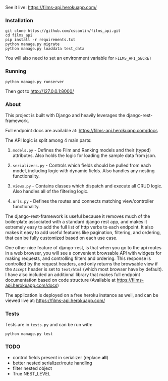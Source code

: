 See it live: https://films-api.herokuapp.com/

### Installation

    git clone https://github.com/cscanlin/films_api.git
    cd films_api
    pip install -r requirements.txt
    python manage.py migrate
    python manage.py loaddata test_data

You will also need to set an environment variable for `FILMS_API_SECRET`

### Running

    python manage.py runserver

Then got to http://127.0.0.1:8000/

### About

This project is built with Django and heavily leverages the django-rest-framework.

Full endpoint docs are available at: https://films-api.herokuapp.com/docs

The API logic is split among 4 main parts:

1. `models.py` - Defines the Film and Ranking models and their (typed) attributes. Also holds the logic for loading the sample data from json.

2. `serializers.py` - Controls which fields should be pulled from each model, including logic with dynamic fields. Also handles any nesting functionality.

3. `views.py` - Contains classes which dispatch and execute all CRUD logic. Also handles all of the filtering logic.

4. `urls.py` - Defines the routes and connects matching view/controller functionality.

The django-rest-framework is useful because it removes much of the boilerplate associated with a standard django rest app, and makes it extremely easy to add the full list of http verbs to each endpoint. It also makes it easy to add useful features like pagination, filtering, and ordering, that can be fully customized based on each use case.

One other nice feature of django-rest, is that when you go to the api routes in a web browser, you will see a convenient browsable API with widgets for making requests, and controlling filters and ordering. This response is controlled by the request headers, and only returns the browsable view if the `Accept` header is set to `text/html` (which most browser have by default). I have also included an additional library that makes full endpoint documentation based on code structure (Available at https://films-api.herokuapp.com/docs)

The application is deployed on a free heroku instance as well, and can be viewed live at: https://films-api.herokuapp.com/

### Tests

Tests are in `tests.py` and can be run with:

    python manage.py test


### TODO
  - control fields present in serializer (replace __all__)
  - better nested serializer/route handling
  - filter nested object
  - True NEST_LEVEL
